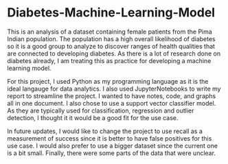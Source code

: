 # Diabetes-Machine-Learning-Model
This is an analysis of a dataset containing female patients from the Pima Indian population. The population has a high overall likelihood of diabetes so it is a good group to analyze to discover ranges of health qualities that are connected to developing diabetes. As there is a lot of research done on diabetes already, I am treating this as practice for developing a machine learning model.

For this project, I used Python as my programming language as it is the ideal langauge for data analytics. I also used JupyterNotebooks to write my report to streamline the project. I wanted to have notes, code, and graphs all in one document. I also chose to use a support vector classifier model. As they are typically used for classification, regression and outlier detection, I thought it it would be a good fit for the use case.

In future updates, I would like to change the project to use recall as a measurement of success since it is better to have false positives for this use case. I would also prefer to use a bigger dataset since the current one is a bit small. Finally, there were some parts of the data that were unclear.
